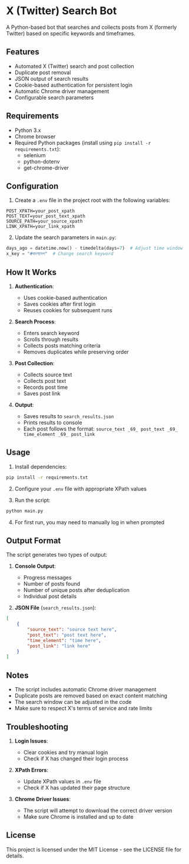  # X (Twitter) Search Bot

A Python-based bot that searches and collects posts from X (formerly Twitter) based on specific keywords and timeframes.

## Features

- Automated X (Twitter) search and post collection
- Duplicate post removal
- JSON output of search results
- Cookie-based authentication for persistent login
- Automatic Chrome driver management
- Configurable search parameters

## Requirements

- Python 3.x
- Chrome browser
- Required Python packages (install using `pip install -r requirements.txt`):
  - selenium
  - python-dotenv
  - get-chrome-driver

## Configuration

1. Create a `.env` file in the project root with the following variables:
```
POST_XPATH=your_post_xpath
POST_TEXT=your_post_text_xpath
SOURCE_PATH=your_source_xpath
LINK_XPATH=your_link_xpath
```

2. Update the search parameters in `main.py`:
```python
days_ago = datetime.now() - timedelta(days=7)  # Adjust time window
x_key = "#বাংলাদেশ"  # Change search keyword
```

## How It Works

1. **Authentication**:
   - Uses cookie-based authentication
   - Saves cookies after first login
   - Reuses cookies for subsequent runs

2. **Search Process**:
   - Enters search keyword
   - Scrolls through results
   - Collects posts matching criteria
   - Removes duplicates while preserving order

3. **Post Collection**:
   - Collects source text
   - Collects post text
   - Records post time
   - Saves post link

4. **Output**:
   - Saves results to `search_results.json`
   - Prints results to console
   - Each post follows the format: `source_text _69_ post_text _69_ time_element _69_ post_link`

## Usage

1. Install dependencies:
```bash
pip install -r requirements.txt
```

2. Configure your `.env` file with appropriate XPath values

3. Run the script:
```bash
python main.py
```

4. For first run, you may need to manually log in when prompted

## Output Format

The script generates two types of output:

1. **Console Output**:
   - Progress messages
   - Number of posts found
   - Number of unique posts after deduplication
   - Individual post details

2. **JSON File** (`search_results.json`):
```json
[
    {
        "source_text": "source text here",
        "post_text": "post text here",
        "time_element": "time here",
        "post_link": "link here"
    }
]
```

## Notes

- The script includes automatic Chrome driver management
- Duplicate posts are removed based on exact content matching
- The search window can be adjusted in the code
- Make sure to respect X's terms of service and rate limits

## Troubleshooting

1. **Login Issues**:
   - Clear cookies and try manual login
   - Check if X has changed their login process

2. **XPath Errors**:
   - Update XPath values in `.env` file
   - Check if X has updated their page structure

3. **Chrome Driver Issues**:
   - The script will attempt to download the correct driver version
   - Make sure Chrome is installed and up to date

## License

This project is licensed under the MIT License - see the LICENSE file for details.